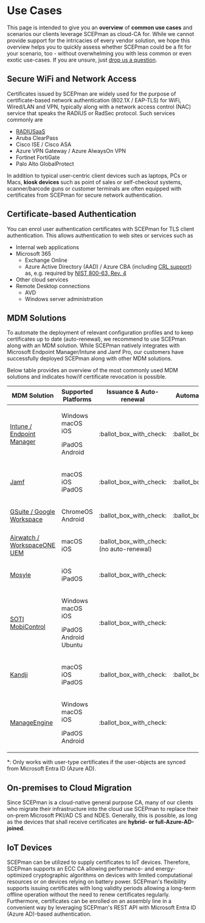 # Use Cases

This page is intended to give you an **overview** of **common use cases** and scenarios our clients leverage SCEPman as cloud-CA for. While we cannot provide support for the intricacies of every vendor solution, we hope this overview helps you to quickly assess whether SCEPman could be a fit for your scenario, too - without overwhelming you with less common or even exotic use-cases. If you are unsure, just [drop us a question](https://www.scepman.com/drop-a-question).

## Secure WiFi and Network Access

Certificates issued by SCEPman are widely used for the purpose of certificate-based network authentication (802.1X / EAP-TLS) for WiFi, Wired/LAN and VPN, typically along with a network access control (NAC) service that speaks the RADIUS or RadSec protocol. Such services commonly are

* [RADIUSaaS](https://www.radius-as-a-service.com/)
* Aruba ClearPass
* Cisco ISE / Cisco ASA
* Azure VPN Gateway / Azure AlwaysOn VPN
* Fortinet FortiGate
* Palo Alto GlobalProtect

In addition to typical user-centric client devices such as laptops, PCs or Macs, **kiosk devices** such as point of sales or self-checkout systems, scanner/barcode guns or customer terminals are often equipped with certificates from SCEPman for secure network authentication.

## Certificate-based Authentication

You can enrol user authentication certificates with SCEPman for TLS client authentication. This allows authentication to web sites or services such as

* Internal web applications
* Microsoft 365
  * Exchange Online
  * Azure Active Directory (AAD) / Azure CBA (including [CRL support](advanced-configuration/application-settings/crl.md)) as, e.g. required by [NIST 800-63, Rev. 4](https://www.nist.gov/identity-access-management/roadmap-nist-special-publication-800-63-4-digital-identity-guidelines)
* Other cloud services
* Remote Desktop connections
  * AVD
  * Windows server administration

## MDM Solutions

To automate the deployment of relevant configuration profiles and to keep certificates up to date (auto-renewal), we recommend to use SCEPman along with an MDM solution. While SCEPman natively integrates with Microsoft Endpoint Manager/Intune and Jamf Pro, our customers have successfully deployed SCEPman along with other MDM solutions.

Below table provides an overview of the most commonly used MDM solutions and indicates how/if certificate revocation is possible.

| MDM Solution                                                                               | Supported Platforms                                              | Issuance & Auto-renewal                      | Automatic Revocation         | Manual Revocation                                                                  | Links                                                                                                                                                                                                                                                                                                                                                                    |
| ------------------------------------------------------------------------------------------ | ---------------------------------------------------------------- | -------------------------------------------- | ---------------------------- | ---------------------------------------------------------------------------------- | ------------------------------------------------------------------------------------------------------------------------------------------------------------------------------------------------------------------------------------------------------------------------------------------------------------------------------------------------------------------------ |
| <p><a href="certificate-deployment/microsoft-intune/">Intune /<br>Endpoint Manager</a></p> | <p>Windows<br>macOS<br>iOS</p><p>iPadOS<br>Android</p>           | :ballot\_box\_with\_check:                   | :ballot\_box\_with\_check:   | <p><span data-gb-custom-inline data-tag="emoji" data-code="2611">☑️</span><br></p> | [Microsoft Docs](https://docs.microsoft.com/en-us/mem/intune/protect/certificates-profile-scep)                                                                                                                                                                                                                                                                          |
| [Jamf](certificate-deployment/jamf/)                                                       | <p>macOS<br>iOS<br>iPadOS</p>                                    | :ballot\_box\_with\_check:                   | :ballot\_box\_with\_check:   | :ballot\_box\_with\_check:                                                         | [Jamf Technical Paper](https://docs.jamf.com/technical-papers/jamf-pro/scep-proxy/10.0.0/Introduction.html)                                                                                                                                                                                                                                                              |
| [GSuite / Google Workspace](certificate-deployment/static-certificates/)                   | <p>ChromeOS<br>Android</p>                                       | :ballot\_box\_with\_check:                   | :ballot\_box\_with\_check:\* | :ballot\_box\_with\_check:                                                         | [Google Support Docs](https://support.google.com/chrome/a/answer/11053129?hl=en)                                                                                                                                                                                                                                                                                         |
| [Airwatch / WorkspaceONE UEM](certificate-deployment/static-certificates/)                 | <p>macOS<br>iOS</p>                                              | :ballot\_box\_with\_check: (no auto-renewal) |                              | :ballot\_box\_with\_check:                                                         | [VMware Support Docs](https://docs.vmware.com/en/VMware-Workspace-ONE-UEM/2011/Certificate\_Authority\_Integrations/GUID-EF7C4D44-9480-4AD1-91E3-EA4F02448F5A.html)                                                                                                                                                                                                      |
| [Mosyle](certificate-deployment/static-certificates/mosyle.md)                             | <p>iOS<br>iPadOS</p>                                             | :ballot\_box\_with\_check:                   |                              | :ballot\_box\_with\_check:                                                         |                                                                                                                                                                                                                                                                                                                                                                          |
| [SOTI MobiControl](certificate-deployment/static-certificates/)                            | <p>Windows<br>macOS<br>iOS</p><p>iPadOS<br>Android<br>Ubuntu</p> | :ballot\_box\_with\_check:                   |                              | :ballot\_box\_with\_check:                                                         | <p><a href="https://www.soti.net/mc/help/v14.1/en/console/reference/dialogs/globalsettings/certificates/certificate_authorities.html?hl=certificate%2Cauthority#globalsetting_certificate_authorities__genericscep">Soti Docs - External CA</a><br><a href="https://www.soti.net/mc/help/v14.1/en/console/system/certificates/add.html">Soti Docs - SCEP Profile</a></p> |
| [Kandji](certificate-deployment/static-certificates/kandji.md)                             | <p>macOS<br>iOS<br>iPadOS</p>                                    | :ballot\_box\_with\_check:                   | :ballot\_box\_with\_check:\* | :ballot\_box\_with\_check:                                                         | [Kandji Docs](https://support.kandji.io/support/solutions/articles/72000559782-scep-profile)                                                                                                                                                                                                                                                                             |
| [ManageEngine](certificate-deployment/static-certificates/)                                | <p>Windows<br>macOS<br>iOS</p><p>iPadOS<br>Android</p>           | :ballot\_box\_with\_check:                   |                              | :ballot\_box\_with\_check:                                                         | [ManageEngine Docs](https://www.manageengine.com/mobile-device-management/help/certificate\_management/mdm\_integrating\_generic\_scep.html)                                                                                                                                                                                                                             |

\*: Only works with user-type certificates if the user-objects are synced from Microsoft Entra ID (Azure AD).

## On-premises to Cloud Migration

Since SCEPman is a cloud-native general purpose CA, many of our clients who migrate their infrastructure into the cloud use SCEPman to replace their on-prem Microsoft PKI/AD CS and NDES. Generally, this is possible, as long as the devices that shall receive certificates are **hybrid- or full-Azure-AD-joined**.

## IoT Devices

SCEPman can be utilized to supply certificates to IoT devices. Therefore, SCEPman supports an ECC CA allowing performance- and energy-optimized cryptographic algorithms on devices with limited computational resources or on devices relying on battery power. SCEPman's flexibility supports issuing certificates with long validity periods allowing a long-term offline operation without the need to renew certificates regularly. Furthermore, certificates can be enrolled on an assembly line in a convenient way by leveraging SCEPman's REST API with Microsoft Entra ID (Azure AD)-based authentication.
